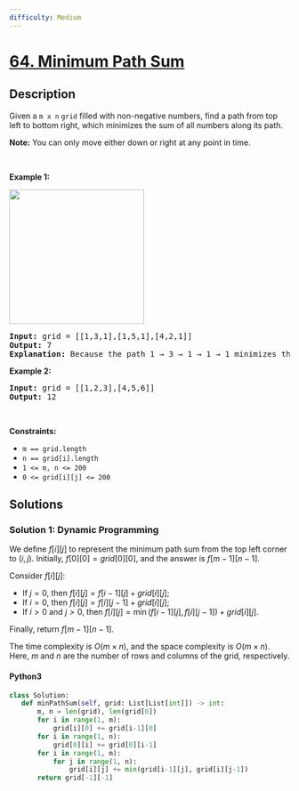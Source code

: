 ```yaml
---
difficulty: Medium
---
```


<!-- problem:start -->

# [64. Minimum Path Sum](https://leetcode.com/problems/minimum-path-sum)

## Description

<!-- description:start -->

<p>Given a <code>m x n</code> <code>grid</code> filled with non-negative numbers, find a path from top left to bottom right, which minimizes the sum of all numbers along its path.</p>

<p><strong>Note:</strong> You can only move either down or right at any point in time.</p>

<p>&nbsp;</p>
<p><strong class="example">Example 1:</strong></p>
<img alt="" src="https://fastly.jsdelivr.net/gh/doocs/leetcode@main/solution/0000-0099/0064.Minimum%20Path%20Sum/images/minpath.jpg" style="width: 242px; height: 242px;" />
<pre>
<strong>Input:</strong> grid = [[1,3,1],[1,5,1],[4,2,1]]
<strong>Output:</strong> 7
<strong>Explanation:</strong> Because the path 1 &rarr; 3 &rarr; 1 &rarr; 1 &rarr; 1 minimizes the sum.
</pre>

<p><strong class="example">Example 2:</strong></p>

<pre>
<strong>Input:</strong> grid = [[1,2,3],[4,5,6]]
<strong>Output:</strong> 12
</pre>

<p>&nbsp;</p>
<p><strong>Constraints:</strong></p>

<ul>
	<li><code>m == grid.length</code></li>
	<li><code>n == grid[i].length</code></li>
	<li><code>1 &lt;= m, n &lt;= 200</code></li>
	<li><code>0 &lt;= grid[i][j] &lt;= 200</code></li>
</ul>

<!-- description:end -->

## Solutions

<!-- solution:start -->

### Solution 1: Dynamic Programming

We define $f[i][j]$ to represent the minimum path sum from the top left corner to $(i, j)$. Initially, $f[0][0] = grid[0][0]$, and the answer is $f[m - 1][n - 1]$.

Consider $f[i][j]$:

-   If $j = 0$, then $f[i][j] = f[i - 1][j] + grid[i][j]$;
-   If $i = 0$, then $f[i][j] = f[i][j - 1] + grid[i][j]$;
-   If $i > 0$ and $j > 0$, then $f[i][j] = \min(f[i - 1][j], f[i][j - 1]) + grid[i][j]$.

Finally, return $f[m - 1][n - 1]$.

The time complexity is $O(m \times n)$, and the space complexity is $O(m \times n)$. Here, $m$ and $n$ are the number of rows and columns of the grid, respectively.

<!-- tabs:start -->

#### Python3

```python
class Solution:
   def minPathSum(self, grid: List[List[int]]) -> int:
       m, n = len(grid), len(grid[0])
       for i in range(1, m):
           grid[i][0] += grid[i-1][0]
       for i in range(1, n):
           grid[0][i] += grid[0][i-1]
       for i in range(1, m):
           for j in range(1, n):
               grid[i][j] += min(grid[i-1][j], grid[i][j-1])
       return grid[-1][-1]
```
